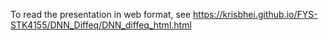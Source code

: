 To read the presentation in web format, see <https://krisbhei.github.io/FYS-STK4155/DNN_Diffeq/DNN_diffeq_html.html>
